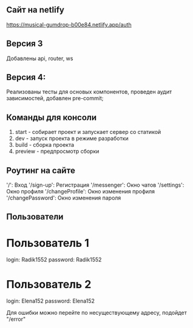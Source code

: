 ## Сайт на netlify
https://musical-gumdrop-b00e84.netlify.app/auth

## Версия 3
Добавлены api, router, ws

## Версия 4: 
Реализованы тесты для основых компонентов, проведен аудит зависимостей, добавлен pre-commit;

## Команды для консоли

1. start - собирает проект и запускает сервер со статикой
2. dev - запуск проекта в режиме разработки
3. build - сборка проекта
4. preview - предпросмотр сборки

## Роутинг на сайте
'/': Вход
'/sign-up': Регистрация
'/messenger': Окно чатов
'/settings': Окно профиля
'/changeProfile': Окно изменения профиля
'/changePassword': Окно изменения пароля

## Пользователи

# Пользователь 1
login: Radik1552
password: Radik1552

# Пользователь 2
login: Elena152
password: Elena152

Для ошибки можно перейте по несуществующему адресу, подойдет "/error"
